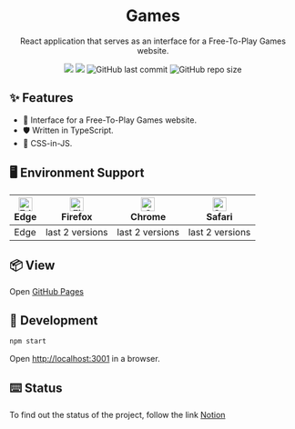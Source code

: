 <div align="center">
  
  # Games

  React application that serves as an interface for a Free-To-Play Games website.

  <img src="https://img.shields.io/badge/made%20by-polinakren-blue.svg" >
  <img src="https://img.shields.io/badge/react-18.2.0-green.svg">
  <img alt="GitHub last commit" src="https://img.shields.io/github/last-commit/polinakren/games.svg?style=flat-square">
  <img alt="GitHub repo size" src="https://img.shields.io/github/repo-size/polinakren/games">
</div>

## ✨ Features

- 🌈 Interface for a Free-To-Play Games website.
- 🛡 Written in TypeScript.
- 🎨 CSS-in-JS.

## 🖥 Environment Support

| [<img src="https://raw.githubusercontent.com/alrra/browser-logos/master/src/edge/edge_48x48.png" alt="Edge" width="24px" height="24px" />](http://godban.github.io/browsers-support-badges/)<br>Edge | [<img src="https://raw.githubusercontent.com/alrra/browser-logos/master/src/firefox/firefox_48x48.png" alt="Firefox" width="24px" height="24px" />](http://godban.github.io/browsers-support-badges/)<br>Firefox | [<img src="https://raw.githubusercontent.com/alrra/browser-logos/master/src/chrome/chrome_48x48.png" alt="Chrome" width="24px" height="24px" />](http://godban.github.io/browsers-support-badges/)<br>Chrome | [<img src="https://raw.githubusercontent.com/alrra/browser-logos/master/src/safari/safari_48x48.png" alt="Safari" width="24px" height="24px" />](http://godban.github.io/browsers-support-badges/)<br>Safari 
| --- | --- | --- | --- |
| Edge | last 2 versions | last 2 versions | last 2 versions | 

## 📦 View
Open [GitHub Pages](polinakren.github.io/games/)


## 🔨 Development

```bash
npm start
```

Open [http://localhost:3001](http://localhost:3001) in a browser.

## ⌨️ Status
To find out the status of the project, follow the link [Notion](https://www.notion.so/Test-task-c83e820d59cd444690422ef58c534a56?pvs=4)
